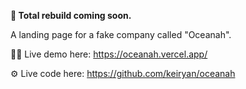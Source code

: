 **🚧 Total rebuild coming soon.**

A landing page for a fake company called "Oceanah".

🧑‍💻 Live demo here: https://oceanah.vercel.app/

⚙️ Live code here: https://github.com/keiryan/oceanah
